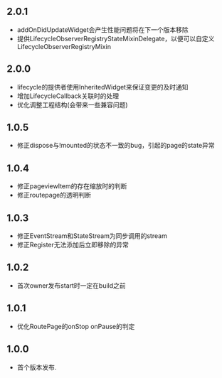 ## 2.0.1

* addOnDidUpdateWidget会产生性能问题将在下一个版本移除
* 提供LifecycleObserverRegistryStateMixinDelegate，以便可以自定义LifecycleObserverRegistryMixin

## 2.0.0

* lifecycle的提供者使用InheritedWidget来保证变更的及时通知
* 增加LifecycleCallback关联时的处理
* 优化调整工程结构(会带来一些兼容问题)

## 1.0.5

* 修正dispose与!mounted的状态不一致的bug，引起的page的state异常

## 1.0.4

* 修正pageviewItem的存在缩放时的判断
* 修正routepage的透明判断

## 1.0.3

* 修正EventStream和StateStream为同步调用的stream
* 修正Register无法添加后立即移除的异常

## 1.0.2

* 首次owner发布start时一定在build之前

## 1.0.1

* 优化RoutePage的onStop onPause的判定

## 1.0.0

* 首个版本发布.
